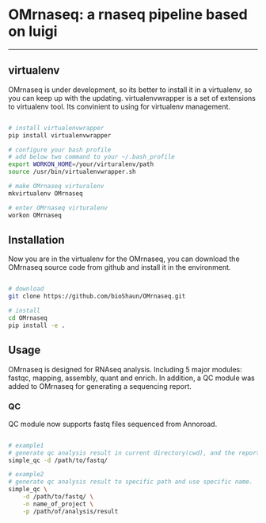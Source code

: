 # OMrnaseq: a rnaseq pipeline based on luigi

-----

## virtualenv

OMrnaseq is under development, so its better to install it in a virtualenv, so you can keep up with the updating.
virtualenvwrapper is a set of extensions to virtualenv tool. Its convinient to using for virtualenv management.

```bash

# install virtualenvwrapper
pip install virtualenvwrapper

# configure your bash profile
# add below two command to your ~/.bash_profile
export WORKON_HOME=/your/virturalenv/path
source /usr/bin/virtualenvwrapper.sh

# make OMrnaseq virturalenv
mkvirtualenv OMrnaseq

# enter OMrnaseq virturalenv
workon OMrnaseq

```

## Installation

Now you are in the virtualenv for the OMrnaseq, you can download the OMrnaseq source code from github and install it in the environment.

```bash

# download
git clone https://github.com/bioShaun/OMrnaseq.git

# install
cd OMrnaseq
pip install -e .

```

## Usage

OMrnaseq is designed for RNAseq analysis. Including 5 major modules: fastqc, mapping, assembly, quant and enrich.
In addition, a QC module was added to OMrnaseq for generating a sequencing report.

### QC

QC module now supports fastq files sequenced from Annoroad.

```bash

# example1
# generate qc analysis result in current directory(cwd), and the report name is the name of cwd.
simple_qc -d /path/to/fastq/

# example2
# generate qc analysis result to specific path and use specific name.
simple_qc \
    -d /path/to/fastq/ \
    -n name_of_project \
    -p /path/of/analysis/result
```


